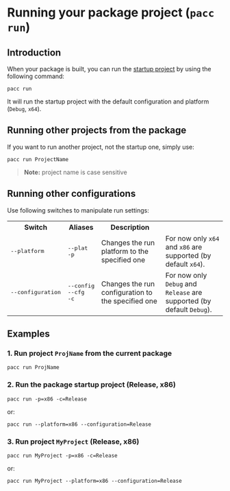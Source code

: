 # Running your package project (`pacc run`)

## Introduction

When your package is built, you can run the [startup project](../CreatingCPackageJSON.md#StartupProject) by using the following command:

```
pacc run
```

It will run the startup project with the default configuration and platform (`Debug`, `x64`).

## Running other projects from the package

If you want to run another project, not the startup one, simply use:

```
pacc run ProjectName
```

> **Note:** project name is case sensitive

## Running other configurations

Use following switches to manipulate run settings:

<table>
	<tr>
		<th>Switch</th>
		<th>Aliases</th>
		<th>Description</th>
	</tr>
	<tr>
		<td><pre>--platform</pre></td>
		<td><pre>--plat<br>-p</pre></td>
		<td>Changes the run platform to the specified one</td>
		<td>For now only <code>x64</code> and <code>x86</code> are supported (by default <code>x64</code>).</td>
	</tr>
	<tr>
		<td><pre>--configuration</pre></td>
		<td><pre>--config<br>--cfg<br>-c</pre></td>
		<td>Changes the run configuration to the specified one</td>
		<td>For now only <code>Debug</code> and <code>Release</code> are supported (by default <code>Debug</code>).</td>
	</tr>
</table>

## Examples


### 1. Run project `ProjName` from the current package

```
pacc run ProjName
```

### 2. Run the package startup project (Release, x86)

```
pacc run -p=x86 -c=Release
```

or:

```
pacc run --platform=x86 --configuration=Release
```

### 3. Run project `MyProject` (Release, x86)


```
pacc run MyProject -p=x86 -c=Release
```

or:

```
pacc run MyProject --platform=x86 --configuration=Release
```
